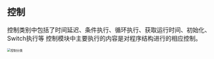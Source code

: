## 控制

控制类别中包括了时间延迟、条件执行、循环执行、获取运行时间、初始化、Switch执行等 控制模块中主要执行的内容是对程序结构进行的相应控制。

<img src="{default}/images/control/control.png" alt="控制分类" style="zoom:50%;" />